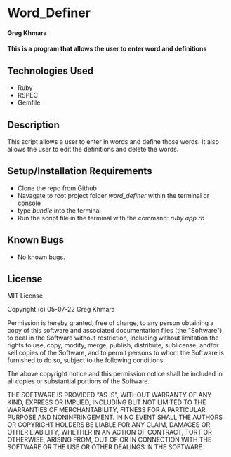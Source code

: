 # Word_Definer

#### Greg Khmara

#### This is a program that allows the user to enter word and definitions

## Technologies Used

* Ruby
* RSPEC
* Gemfile

## Description

This script allows a user to enter in words and define those words. It also allows the user to edit the definitions and delete the words.

## Setup/Installation Requirements

* Clone the repo from Github
* Navagate to root project folder *word_definer* within the terminal or console
* type *bundle* into the terminal
* Run the script file in the terminal with the command: *ruby app.rb*

## Known Bugs

* No known bugs.

## License

MIT License

Copyright (c) 05-07-22 Greg Khmara

Permission is hereby granted, free of charge, to any person obtaining a copy
of this software and associated documentation files (the "Software"), to deal
in the Software without restriction, including without limitation the rights
to use, copy, modify, merge, publish, distribute, sublicense, and/or sell
copies of the Software, and to permit persons to whom the Software is
furnished to do so, subject to the following conditions:

The above copyright notice and this permission notice shall be included in all
copies or substantial portions of the Software.

THE SOFTWARE IS PROVIDED "AS IS", WITHOUT WARRANTY OF ANY KIND, EXPRESS OR
IMPLIED, INCLUDING BUT NOT LIMITED TO THE WARRANTIES OF MERCHANTABILITY,
FITNESS FOR A PARTICULAR PURPOSE AND NONINFRINGEMENT. IN NO EVENT SHALL THE
AUTHORS OR COPYRIGHT HOLDERS BE LIABLE FOR ANY CLAIM, DAMAGES OR OTHER
LIABILITY, WHETHER IN AN ACTION OF CONTRACT, TORT OR OTHERWISE, ARISING FROM,
OUT OF OR IN CONNECTION WITH THE SOFTWARE OR THE USE OR OTHER DEALINGS IN THE
SOFTWARE.